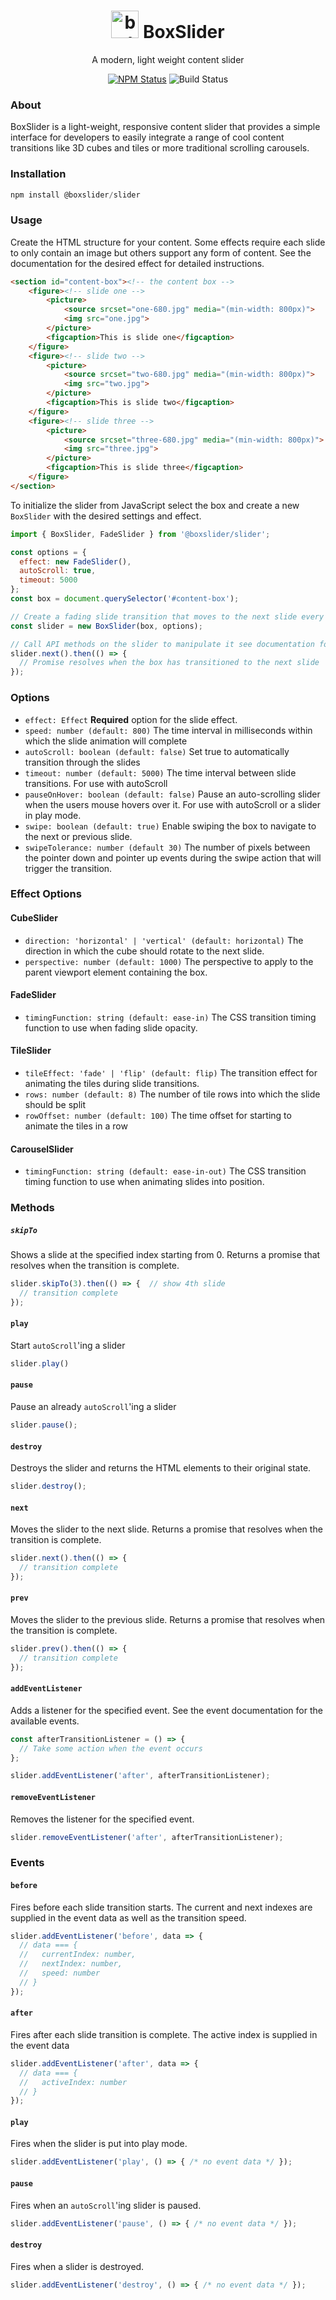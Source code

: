 <center>
    <h1>
        <img src="assets/icon.png" width="44px" height="44px" alt="bxl logo">
        BoxSlider
    </h1>
    <p>
        A modern, light weight content slider 
    </p> 
    <p>
        <a href="https://www.npmjs.com/package/@boxslider/slider"><img alt="NPM Status" src="https://img.shields.io/npm/v/@boxslider/slider.svg?style=flat"></a>
        <img alt="Build Status" src="https://img.shields.io/github/workflow/status/boxslider/slider/Verify/master?style=flat">
    </p>
</center> 

### About
BoxSlider is a light-weight, responsive content slider that provides a
simple interface for developers to easily integrate a range of cool content
transitions like 3D cubes and tiles or more traditional scrolling carousels.

### Installation
```javascript
npm install @boxslider/slider
```

### Usage
Create the HTML structure for your content. Some effects require each slide to only
contain an image but others support any form of content. See the documentation for
the desired effect for detailed instructions.

```html
<section id="content-box"><!-- the content box -->
    <figure><!-- slide one -->
        <picture>
            <source srcset="one-680.jpg" media="(min-width: 800px)">
            <img src="one.jpg">
        </picture>
        <figcaption>This is slide one</figcaption>
    </figure>
    <figure><!-- slide two -->
        <picture>
            <source srcset="two-680.jpg" media="(min-width: 800px)">
            <img src="two.jpg">
        </picture>
        <figcaption>This is slide two</figcaption>
    </figure>
    <figure><!-- slide three -->
        <picture>
            <source srcset="three-680.jpg" media="(min-width: 800px)">
            <img src="three.jpg">
        </picture>
        <figcaption>This is slide three</figcaption>
    </figure>
</section>
```
To initialize the slider from JavaScript select the box and create a new `BoxSlider` with
the desired settings and effect.

```javascript
import { BoxSlider, FadeSlider } from '@boxslider/slider'; 

const options = { 
  effect: new FadeSlider(), 
  autoScroll: true,
  timeout: 5000
};
const box = document.querySelector('#content-box');

// Create a fading slide transition that moves to the next slide every 5 seconds (5000ms)
const slider = new BoxSlider(box, options);

// Call API methods on the slider to manipulate it see documentation for available actions
slider.next().then(() => {
  // Promise resolves when the box has transitioned to the next slide
});
``` 

### Options
* `effect: Effect` **Required** option for the slide effect.
* `speed: number (default: 800)` The time interval in milliseconds within which the
  slide animation will complete
* `autoScroll: boolean (default: false)` Set true to automatically transition through
  the slides
* `timeout: number (default: 5000)` The time interval between slide transitions. For use
  with autoScroll
* `pauseOnHover: boolean (default: false)` Pause an auto-scrolling slider when the users
  mouse hovers over it. For use with autoScroll or a slider in play mode.
* `swipe: boolean (default: true)` Enable swiping the box to navigate to the next or
  previous slide.
* `swipeTolerance: number (default 30)` The number of pixels between the pointer down
  and pointer up events during the swipe action that will trigger the transition.

### Effect Options
#### CubeSlider
* `direction: 'horizontal' | 'vertical' (default: horizontal)` The direction in which the
  cube should rotate to the next slide.
* `perspective: number (default: 1000)` The perspective to apply to the parent viewport
  element containing the box.

#### FadeSlider
* `timingFunction: string (default: ease-in)` The CSS transition timing function to use
  when fading slide opacity.

#### TileSlider
* `tileEffect: 'fade' | 'flip' (default: flip)` The transition effect for animating the tiles during
  slide transitions.
* `rows: number (default: 8)` The number of tile rows into which the slide should
  be split
* `rowOffset: number (default: 100)` The time offset for starting to animate the tiles
  in a row

#### CarouselSlider
* `timingFunction: string (default: ease-in-out)` The CSS transition timing function to use
  when animating slides into position.

### Methods
##### `skipTo`
Shows a slide at the specified index starting from 0. Returns a promise that resolves
when the transition is complete.

```javascript
slider.skipTo(3).then(() => {  // show 4th slide
  // transition complete
});
```

#### `play`
Start `autoScroll`'ing a slider

```javascript
slider.play()
```

#### `pause`
Pause an already `autoScroll`'ing a slider

```javascript
slider.pause();
```

#### `destroy`
Destroys the slider and returns the HTML elements to their original state.

```javascript
slider.destroy();
```

#### `next`
Moves the slider to the next slide. Returns a promise that resolves when the transition
is complete.

```javascript
slider.next().then(() => {
  // transition complete
});
```

#### `prev`
Moves the slider to the previous slide. Returns a promise that resolves when the
transition is complete.

```javascript
slider.prev().then(() => {
  // transition complete
});
```

#### `addEventListener`
Adds a listener for the specified event. See the event documentation for the available
events.

```javascript
const afterTransitionListener = () => {
  // Take some action when the event occurs
};

slider.addEventListener('after', afterTransitionListener);
```

#### `removeEventListener`
Removes the listener for the specified event.

```javascript
slider.removeEventListener('after', afterTransitionListener);
```

### Events

#### `before`
Fires before each slide transition starts. The current and next indexes are supplied in the
event data as well as the transition speed.

```javascript
slider.addEventListener('before', data => {
  // data === {
  //   currentIndex: number,
  //   nextIndex: number,
  //   speed: number 
  // }
});
```

#### `after`
Fires after each slide transition is complete. The active index is supplied in the event
data

```javascript
slider.addEventListener('after', data => {
  // data === {
  //   activeIndex: number
  // }
});
```

#### `play`
Fires when the slider is put into play mode.

```javascript
slider.addEventListener('play', () => { /* no event data */ });
```

#### `pause`
Fires when an `autoScroll`'ing slider is paused.

```javascript
slider.addEventListener('pause', () => { /* no event data */ });
```

#### `destroy`
Fires when a slider is destroyed.

```javascript
slider.addEventListener('destroy', () => { /* no event data */ });
```
